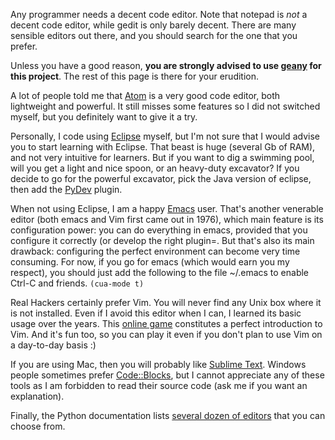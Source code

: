 Any programmer needs a decent code editor. Note that notepad is *not*
a decent code editor, while gedit is only barely decent. There are
many sensible editors out there, and you should search for the one
that you prefer.

Unless you have a good reason, **you are strongly advised to use
[geany](http://www.geany.org/) for this project**. The rest of this page
is there for your erudition.

A lot of people told me that [Atom](https://atom.io/) is a very good
code editor, both lightweight and powerful. It still misses some
features so I did not switched myself, but you definitely want to give
it a try.

Personally, I code using [Eclipse](http://www.eclipse.org) myself, but
I'm not sure that I would advise you to start learning with Eclipse.
That beast is huge (several Gb of RAM), and not very intuitive for
learners. But if you want to dig a swimming pool, will you get a light
and nice spoon, or an heavy-duty excavator? If you decide to go for the
powerful excavator, pick the Java version of eclipse, then add the
[PyDev](http://marketplace.eclipse.org/content/pydev-python-ide-eclipse)
plugin.

When not using Eclipse, I am a happy
[Emacs](https://www.gnu.org/software/emacs/) user. That's another
venerable editor (both emacs and Vim first came out in 1976), which
main feature is its configuration power: you can do everything in
emacs, provided that you configure it correctly (or develop the
right plugin=. But that's also its main drawback: configuring the
perfect environment can become very time consuming. For now, if you
go for emacs (which would earn you my respect), you should just add
the following to the file ~/.emacs to enable Ctrl-C and friends.
```(cua-mode t)```

Real Hackers certainly prefer Vim. You will never find any Unix box
where it is not installed. Even if I avoid this editor when I can, I
learned its basic usage over the years. This [online
game](http://vim-adventures.com/) constitutes a perfect introduction
to Vim. And it's fun too, so you can play it even if you don't plan to
use Vim on a day-to-day basis :)

If you are using Mac, then you will probably like [Sublime
Text](http://www.sublimetext.com/). Windows people sometimes prefer
[Code::Blocks](http://www.codeblocks.org/), but I cannot appreciate
any of these tools as I am forbidden to read their source code (ask me
if you want an explanation). 

Finally, the Python documentation lists [several dozen of
editors](https://wiki.python.org/moin/PythonEditors) that you can
choose from.